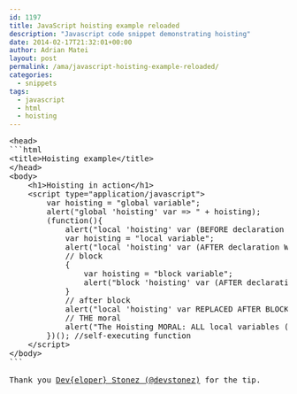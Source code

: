 ```yaml
---
id: 1197
title: JavaScript hoisting example reloaded
description: "Javascript code snippet demonstrating hoisting"
date: 2014-02-17T21:32:01+00:00
author: Adrian Matei
layout: post
permalink: /ama/javascript-hoisting-example-reloaded/
categories:
  - snippets
tags:
  - javascript
  - html
  - hoisting
---
```

<pre class="lang:xhtml decode:true crayon-selected" title="HTML page containing JavaScript hoisting example">&lt;head&gt;
```html
&lt;title&gt;Hoisting example&lt;/title&gt;
&lt;/head&gt;
&lt;body&gt;
    &lt;h1&gt;Hoisting in action&lt;/h1&gt;
    &lt;script type="application/javascript"&gt;
        var hoisting = "global variable";
        alert("global 'hoisting' var =&gt; " + hoisting);
        (function(){
            alert("local 'hoisting' var (BEFORE declaration WILL NOT PICK its global 'shadow' -&gt; undefined !) =&gt; " + hoisting);
            var hoisting = "local variable";
            alert("local 'hoisting' var (AFTER declaration WILL HIDE its global 'shadow' -&gt; assigned value !) =&gt; " + hoisting);
            // block
            {
                var hoisting = "block variable";
                alert("block 'hoisting' var (AFTER declaration WILL OVERRIDE its local 'shadow' -&gt; assigned value !) =&gt; " + hoisting);
            }
            // after block
            alert("local 'hoisting' var REPLACED AFTER BLOCK with its block 'shadow' =&gt; " + hoisting);
            // THE moral
            alert("The Hoisting MORAL: ALL local variables (even from blocks) are pre-defined/hoisted by JavaScript Runtime in front of the method body !\nDYI to make it clear !");
        })(); //self-executing function
    &lt;/script&gt;
&lt;/body&gt;
```

Thank you <a title="@devstonez" href="https://twitter.com/devstonez" target="_blank">Dev{eloper} Stonez (@devstonez)</a> for the tip.
